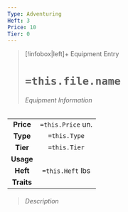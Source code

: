 ```yaml
---
Type: Adventuring
Heft: 3
Price: 10
Tier: 0
---
```

> [!infobox|left]+ Equipment Entry
> # `=this.file.name`
> ###### Equipment Information
|            |                   |
|:----------:|:-----------------:|
| **Price**  | `=this.Price` un. |
| **Type** | `=this.Type` |
|  **Tier**  |   `=this.Tier`    |
| **Usage**  |                   |
|  **Heft**  | `=this.Heft` lbs  |
| **Traits** |                   |
> ###### *Description*
